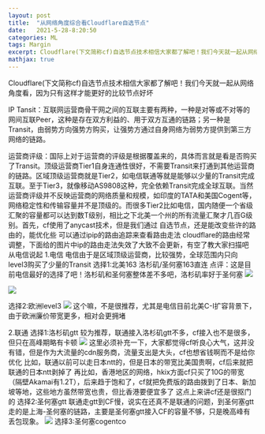 ```yaml
---
layout: post
title:  "从网络角度综合看Cloudflare自选节点"
date:   2021-5-28-8:20:50
categories: ML
tags: Margin
excerpt: Cloudflare(下文简称cf)自选节点技术相信大家都了解吧！我们今天就一起从网络角度看，因为只有这样才能更好的比较节点好坏
mathjax: true
---
```

Cloudflare(下文简称cf)自选节点技术相信大家都了解吧！我们今天就一起从网络角度看，因为只有这样才能更好的比较节点好坏

IP Tansit：互联网运营商骨干网之间的互联主要有两种，一种是对等或不对等的网间互联Peer，这种是存在双方利益的、用于双方互通的链路；另一种是Transit，由弱势方向强势方购买，让强势方通过自身网络为弱势方提供到第三方网络的链路。

运营商评级：国际上对于运营商的评级是根据覆盖来的，具体而言就是看是否购买了Transit。顶级运营商Tier1自身连通性很好，不需要Transit来打通到其他运营商的链路。区域顶级运营商就是Tier2，如电信联通等就是能够以少量的Transit完成互联。至于Tier3，就像移动AS9808这种，完全依赖Transit完成全球互联。当然运营商评级并不反映运营商的网络质量和规模，如印度的TATA和美国Cogent等，网络稳定性和传输容量并不是顶级的。而很多Tier2比如电信，国内随便一个省级汇聚的容量都可以达到数T级别，相比之下北美一个州的所有流量汇聚才几百G级别。首先，cf使用了anycast技术，但是我们通过
自选节点，还是能改变些许的路由的，能优化些
可以通过ipip的路由追踪来查看路由走法
cloudflare的路由经常调整，下面给的图片中ip的路由走法失效了大致不会更新，有空了教大家扫描吧
从电信说起
1.电信
电信由于是区域顶级运营商，比较强势，全球范围内只向level3购买了少量的Transit
选择1:北美163
洛杉矶/圣何塞163直连
点评：这是目前电信最好的选择了吧！洛杉矶和圣何塞整体差不多吧，洛杉矶率好于圣何塞
[![](https://img11.360buyimg.com/ddimg/jfs/t1/188992/38/1327/386265/60913ad2E42009dc4/7dfb7e4a170d3164.png)](https://img11.360buyimg.com/ddimg/jfs/t1/188992/38/1327/386265/60913ad2E42009dc4/7dfb7e4a170d3164.png)

[![](https://img10.360buyimg.com/ddimg/jfs/t1/159003/35/13572/261693/6054b0ebE773e2661/f9159cd45a90eab3.gif)](https://img14.360buyimg.com/ddimg/jfs/t1/191811/16/1324/393445/60913ad2Ebf408d4d/b5c7ba5fca9bb9a4.png)

选择2:欧洲level3
[![](https://img14.360buyimg.com/ddimg/jfs/t1/193195/31/1300/403934/60922600E0bb42603/21508f8986cdc9c7.png)](https://img14.360buyimg.com/ddimg/jfs/t1/193195/31/1300/403934/60922600E0bb42603/21508f8986cdc9c7.png)
这个嘛，不是很推荐，尤其是电信目前北美C-I扩容背景下，由于欧洲廉价带宽更多，相对会更拥堵

2.联通
选择1:洛杉矶gtt
较为推荐，联通接入洛杉矶gtt不多，cf接入也不是很多，但只在高峰期略有卡顿
[![](https://img14.360buyimg.com/ddimg/jfs/t1/183629/31/4440/446091/60a0fab2E6bd40fad/9dc93923531281f8.png)](https://img14.360buyimg.com/ddimg/jfs/t1/183629/31/4440/446091/60a0fab2E6bd40fad/9dc93923531281f8.png)
这里必须补充一下，大家都觉得cf听良心大气，这并没有错，但是作为大流量的cdn服务商，流量支出是大头，cf也想省钱啊而不是给你优化
比如，联通以前可以走日本ntt的，但是日本的带宽比美国贵啊，cf后来就把联通的日本ntt剥掉了
再比如，香港地区的网络，hkix方面cf只买了10G的带宽（隔壁Akamai有1.2T），后来趋于饱和了，cf就把免费版的路由拨到了日本、新加坡等地，这些地方虽然带宽也贵，但比香港要便宜多了
这点上来讲cf还是很抠门的
选择2:圣何塞gtt
联通走gtt到CF慢，说实在还真不是联通的问题，到圣何塞gtt走的是上海-圣何塞的链路，主要是圣何塞gtt接入CF的容量不够，只是晚高峰有丢包现象。
[![](https://img12.360buyimg.com/ddimg/jfs/t1/176139/19/9867/473531/60a0fb75E1e7cf863/82e67e2c3a3a5512.jpg)](https://img12.360buyimg.com/ddimg/jfs/t1/176139/19/9867/473531/60a0fb75E1e7cf863/82e67e2c3a3a5512.jpg)
选择3:圣何塞cogentco
